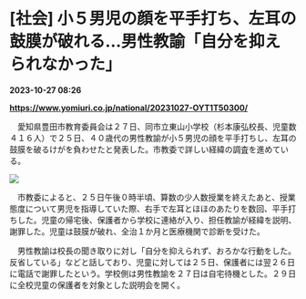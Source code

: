 # [社会] 小５男児の顔を平手打ち、左耳の鼓膜が破れる…男性教諭「自分を抑えられなかった」

**2023-10-27 08:26**

**https://www.yomiuri.co.jp/national/20231027-OYT1T50300/**

　愛知県豊田市教育委員会は２７日、同市立東山小学校（杉本康弘校長、児童数４１６人）で２５日、４０歳代の男性教諭が小５男児の顔を平手打ちし、左耳の鼓膜を破るけがを負わせたと発表した。市教委で詳しい経緯の調査を進めている。

[![](https://www.yomiuri.co.jp/media/2023/10/20231027-OYT1I50143-1.jpg)](https://www.yomiuri.co.jp/pluralphoto/20231027-OYT1I50143/)

　市教委によると、２５日午後０時半頃、算数の少人数授業を終えたあと、授業態度について男児を指導していた際、右手で左耳とほほのあたりを数回、平手打ちした。児童の帰宅後、保護者から学校に連絡が入り、担任教諭が経緯を説明、謝罪した。児童は鼓膜が破れ、全治１か月と医療機関で診断を受けた。

　男性教諭は校長の聞き取りに対し「自分を抑えられず、おろかな行動をした。反省している」などと話しており、児童に対しては２５日、保護者には翌２６日に電話で謝罪したという。学校側は男性教諭を２７日は自宅待機とした。２９日に全校児童の保護者を対象とした説明会を開く。